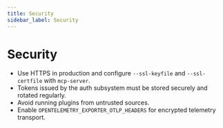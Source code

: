 ```yaml
---
title: Security
sidebar_label: Security
---
```


# Security

- Use HTTPS in production and configure `--ssl-keyfile` and `--ssl-certfile` with `mcp-server`.
- Tokens issued by the auth subsystem must be stored securely and rotated regularly.
- Avoid running plugins from untrusted sources.
- Enable `OPENTELEMETRY_EXPORTER_OTLP_HEADERS` for encrypted telemetry transport.
